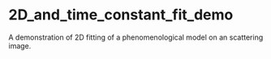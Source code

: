 # 2D_and_time_constant_fit_demo
 A demonstration of 2D fitting of a phenomenological model on an scattering image.
